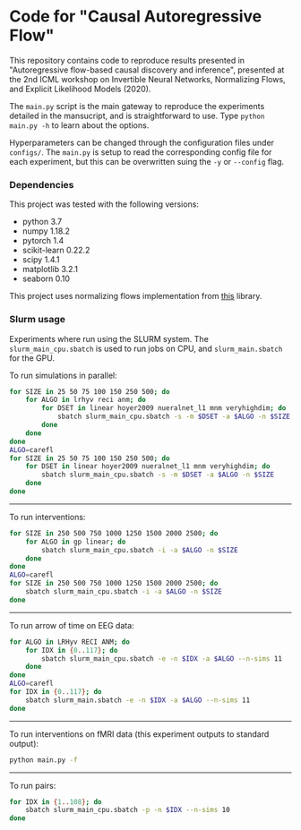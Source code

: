 # Code for "Causal Autoregressive Flow"


This repository contains code to reproduce results presented in "Autoregressive flow-based causal
discovery and inference", presented at the 2nd ICML workshop on Invertible Neural Networks,
Normalizing Flows, and Explicit Likelihood Models (2020).

The `main.py` script is the main gateway to reproduce the experiments detailed in the mansucript, and is straightforward
to use. Type `python main.py -h` to learn about the options.

Hyperparameters can be changed through the configuration files under `configs/`.
The `main.py` is setup to read the corresponding config file for each experiment, but this can be overwritten suing the 
`-y` or `--config` flag.

### Dependencies
This project was tested with the following versions:

- python 3.7
- numpy 1.18.2
- pytorch 1.4
- scikit-learn 0.22.2
- scipy 1.4.1
- matplotlib 3.2.1
- seaborn 0.10

This project uses normalizing flows implementation from [this](https://github.com/karpathy/pytorch-normalizing-flows) library.

### Slurm usage
Experiments where run using the SLURM system. The `slurm_main_cpu.sbatch` is used to run jobs on CPU, and
 `slurm_main.sbatch` for the GPU.

To run simulations in parallel:
```bash
for SIZE in 25 50 75 100 150 250 500; do
    for ALGO in lrhyv reci anm; do
        for DSET in linear hoyer2009 nueralnet_l1 mnm veryhighdim; do
            sbatch slurm_main_cpu.sbatch -s -m $DSET -a $ALGO -n $SIZE
        done
    done
done
ALGO=carefl
for SIZE in 25 50 75 100 150 250 500; do
    for DSET in linear hoyer2009 nueralnet_l1 mnm veryhighdim; do
        sbatch slurm_main_cpu.sbatch -s -m $DSET -a $ALGO -n $SIZE
    done
done

```

___
To run interventions:
```bash
for SIZE in 250 500 750 1000 1250 1500 2000 2500; do
    for ALGO in gp linear; do
        sbatch slurm_main_cpu.sbatch -i -a $ALGO -n $SIZE
    done
done
ALGO=carefl
for SIZE in 250 500 750 1000 1250 1500 2000 2500; do
    sbatch slurm_main_cpu.sbatch -i -a $ALGO -n $SIZE
done
```

___
To run arrow of time on EEG data:
```bash
for ALGO in LRHyv RECI ANM; do
    for IDX in {0..117}; do
        sbatch slurm_main_cpu.sbatch -e -n $IDX -a $ALGO --n-sims 11
    done
done
ALGO=carefl
for IDX in {0..117}; do
    sbatch slurm_main.sbatch -e -n $IDX -a $ALGO --n-sims 11
done
```

___
To run interventions on fMRI data (this experiment outputs to standard output):
```bash
python main.py -f
```

___
To run pairs:
```bash
for IDX in {1..108}; do
    sbatch slurm_main_cpu.sbatch -p -n $IDX --n-sims 10
done
```


